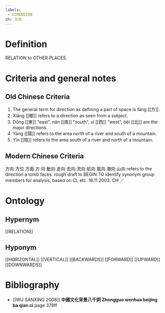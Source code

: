 ```yaml
---
labels: 
 - DIMENSION
zh: 方向
---
```


# Definition
RELATION to OTHER PLACES.
# Criteria and general notes
## Old Chinese Criteria
1. The general term for direction as defining a part of space is fāng [[方]].
2. Xiāng [[鄉]] refers to a direction as seen from a subject.
3. Dōng [[東]] "east", nán [[南]] "south", xī [[西]] "west", běi [[北]] are the major directions.
4. Yáng [[陽]] refers to the area north of a river and south of a mountain.
5. Yīn [[陰]] refers to the area south of a river and north of a mountain.
## Modern Chinese Criteria
方向
方位
方面
方
向
動向
走向
去向
流向
航向
風向
潮向
山向 refers to the direction a tomb faces.
rough draft to BEGIN TO identify synonym group members for analysis, based on CL etc. 18.11.2003. CH ／
# Ontology

## Hypernym
[[RELATION]]
## Hyponym
[[HORIZONTAL]]
[[VERTICAL]]
[[BACKWARDS]]
[[FORWARD]]
[[UPWARD]]
[[DOWNWARDS]]
# Bibliography
- [[WU SANXING 2008]]
**中國文化背景八千詞 Zhongguo wenhua beijing ba qian ci** page 378ff
